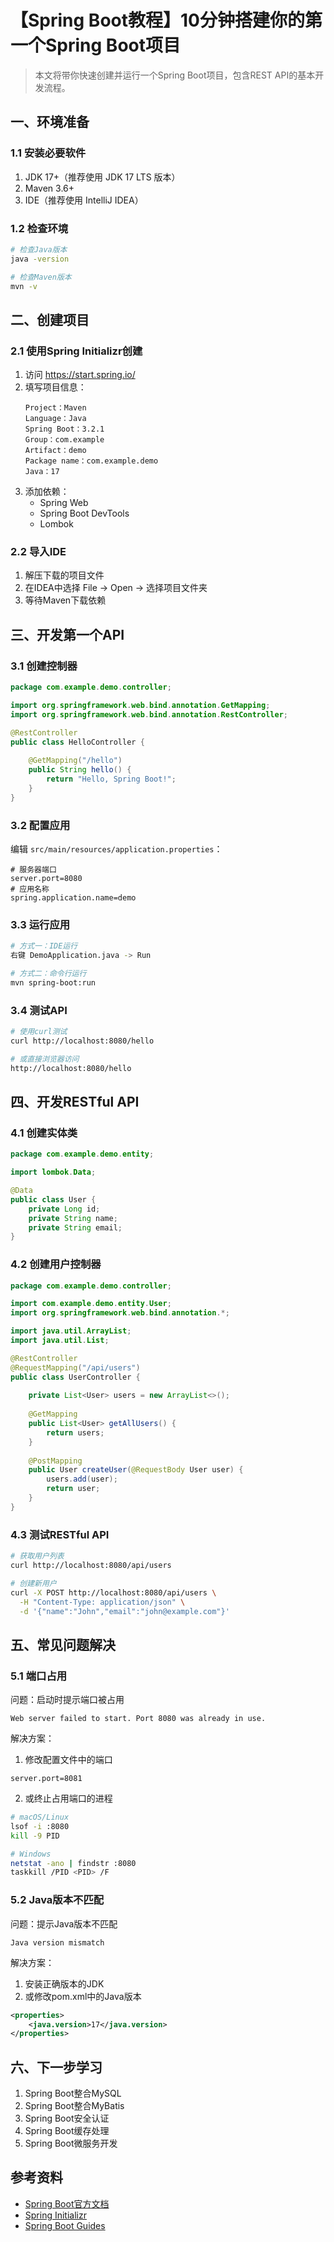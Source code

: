 # 【Spring Boot教程】10分钟搭建你的第一个Spring Boot项目

> 本文将带你快速创建并运行一个Spring Boot项目，包含REST API的基本开发流程。

## 一、环境准备

### 1.1 安装必要软件
1. JDK 17+（推荐使用 JDK 17 LTS 版本）
2. Maven 3.6+
3. IDE（推荐使用 IntelliJ IDEA）

### 1.2 检查环境
```bash
# 检查Java版本
java -version

# 检查Maven版本
mvn -v
```

## 二、创建项目

### 2.1 使用Spring Initializr创建
1. 访问 https://start.spring.io/
2. 填写项目信息：
   ```properties
   Project：Maven
   Language：Java
   Spring Boot：3.2.1
   Group：com.example
   Artifact：demo
   Package name：com.example.demo
   Java：17
   ```
3. 添加依赖：
   - Spring Web
   - Spring Boot DevTools
   - Lombok

### 2.2 导入IDE
1. 解压下载的项目文件
2. 在IDEA中选择 File -> Open -> 选择项目文件夹
3. 等待Maven下载依赖

## 三、开发第一个API

### 3.1 创建控制器
```java
package com.example.demo.controller;

import org.springframework.web.bind.annotation.GetMapping;
import org.springframework.web.bind.annotation.RestController;

@RestController
public class HelloController {
    
    @GetMapping("/hello")
    public String hello() {
        return "Hello, Spring Boot!";
    }
}
```

### 3.2 配置应用
编辑 `src/main/resources/application.properties`：
```properties
# 服务器端口
server.port=8080
# 应用名称
spring.application.name=demo
```

### 3.3 运行应用
```bash
# 方式一：IDE运行
右键 DemoApplication.java -> Run

# 方式二：命令行运行
mvn spring-boot:run
```

### 3.4 测试API
```bash
# 使用curl测试
curl http://localhost:8080/hello

# 或直接浏览器访问
http://localhost:8080/hello
```

## 四、开发RESTful API

### 4.1 创建实体类
```java
package com.example.demo.entity;

import lombok.Data;

@Data
public class User {
    private Long id;
    private String name;
    private String email;
}
```

### 4.2 创建用户控制器
```java
package com.example.demo.controller;

import com.example.demo.entity.User;
import org.springframework.web.bind.annotation.*;

import java.util.ArrayList;
import java.util.List;

@RestController
@RequestMapping("/api/users")
public class UserController {
    
    private List<User> users = new ArrayList<>();
    
    @GetMapping
    public List<User> getAllUsers() {
        return users;
    }
    
    @PostMapping
    public User createUser(@RequestBody User user) {
        users.add(user);
        return user;
    }
}
```

### 4.3 测试RESTful API
```bash
# 获取用户列表
curl http://localhost:8080/api/users

# 创建新用户
curl -X POST http://localhost:8080/api/users \
  -H "Content-Type: application/json" \
  -d '{"name":"John","email":"john@example.com"}'
```

## 五、常见问题解决

### 5.1 端口占用
问题：启动时提示端口被占用
```
Web server failed to start. Port 8080 was already in use.
```

解决方案：
1. 修改配置文件中的端口
```properties
server.port=8081
```
2. 或终止占用端口的进程
```bash
# macOS/Linux
lsof -i :8080
kill -9 PID

# Windows
netstat -ano | findstr :8080
taskkill /PID <PID> /F
```

### 5.2 Java版本不匹配
问题：提示Java版本不匹配
```
Java version mismatch
```

解决方案：
1. 安装正确版本的JDK
2. 或修改pom.xml中的Java版本
```xml
<properties>
    <java.version>17</java.version>
</properties>
```

## 六、下一步学习
1. Spring Boot整合MySQL
2. Spring Boot整合MyBatis
3. Spring Boot安全认证
4. Spring Boot缓存处理
5. Spring Boot微服务开发

## 参考资料
- [Spring Boot官方文档](https://docs.spring.io/spring-boot/docs/current/reference/html/)
- [Spring Initializr](https://start.spring.io/)
- [Spring Boot Guides](https://spring.io/guides/gs/spring-boot/)

